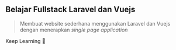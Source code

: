 ## Belajar Fullstack Laravel dan Vuejs

> Membuat website sederhana menggunakan Laravel dan Vuejs dengan menerapkan _single page application_

Keep Learning :rocket:
